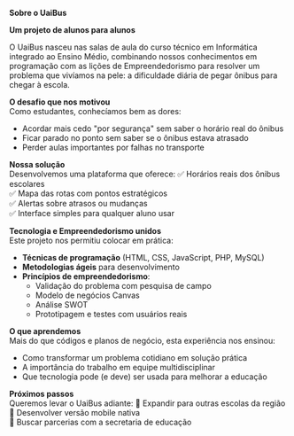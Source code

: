 **Sobre o UaiBus**  

**Um projeto de alunos para alunos**  

O UaiBus nasceu nas salas de aula do curso técnico em Informática integrado ao Ensino Médio, combinando nossos conhecimentos em programação com as lições de Empreendedorismo para resolver um problema que vivíamos na pele: a dificuldade diária de pegar ônibus para chegar à escola.

**O desafio que nos motivou**  
Como estudantes, conhecíamos bem as dores:
- Acordar mais cedo "por segurança" sem saber o horário real do ônibus
- Ficar parado no ponto sem saber se o ônibus estava atrasado
- Perder aulas importantes por falhas no transporte

**Nossa solução**  
Desenvolvemos uma plataforma que oferece:
✅ Horários reais dos ônibus escolares  
✅ Mapa das rotas com pontos estratégicos  
✅ Alertas sobre atrasos ou mudanças  
✅ Interface simples para qualquer aluno usar  

**Tecnologia e Empreendedorismo unidos**  
Este projeto nos permitiu colocar em prática:
- **Técnicas de programação** (HTML, CSS, JavaScript, PHP, MySQL)
- **Metodologias ágeis** para desenvolvimento
- **Princípios de empreendedorismo**:
  - Validação do problema com pesquisa de campo
  - Modelo de negócios Canvas
  - Análise SWOT
  - Prototipagem e testes com usuários reais

**O que aprendemos**  
Mais do que códigos e planos de negócio, esta experiência nos ensinou:
- Como transformar um problema cotidiano em solução prática
- A importância do trabalho em equipe multidisciplinar
- Que tecnologia pode (e deve) ser usada para melhorar a educação

**Próximos passos**  
Queremos levar o UaiBus adiante:
🔹 Expandir para outras escolas da região  
🔹 Desenvolver versão mobile nativa  
🔹 Buscar parcerias com a secretaria de educação  
